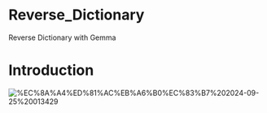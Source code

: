# Reverse_Dictionary
Reverse Dictionary with Gemma
# Introduction
![%EC%8A%A4%ED%81%AC%EB%A6%B0%EC%83%B7%202024-09-25%20013429](https://github.com/user-attachments/assets/c08463fd-56d7-4e48-bbd7-d176a6d3f8fd)
